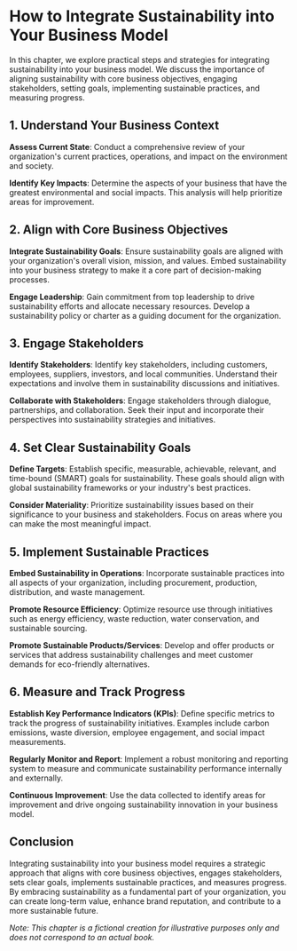 How to Integrate Sustainability into Your Business Model
===================================================================

In this chapter, we explore practical steps and strategies for integrating sustainability into your business model. We discuss the importance of aligning sustainability with core business objectives, engaging stakeholders, setting goals, implementing sustainable practices, and measuring progress.

1\. Understand Your Business Context
-----------------------------------

**Assess Current State**: Conduct a comprehensive review of your organization's current practices, operations, and impact on the environment and society.

**Identify Key Impacts**: Determine the aspects of your business that have the greatest environmental and social impacts. This analysis will help prioritize areas for improvement.

2\. Align with Core Business Objectives
--------------------------------------

**Integrate Sustainability Goals**: Ensure sustainability goals are aligned with your organization's overall vision, mission, and values. Embed sustainability into your business strategy to make it a core part of decision-making processes.

**Engage Leadership**: Gain commitment from top leadership to drive sustainability efforts and allocate necessary resources. Develop a sustainability policy or charter as a guiding document for the organization.

3\. Engage Stakeholders
----------------------

**Identify Stakeholders**: Identify key stakeholders, including customers, employees, suppliers, investors, and local communities. Understand their expectations and involve them in sustainability discussions and initiatives.

**Collaborate with Stakeholders**: Engage stakeholders through dialogue, partnerships, and collaboration. Seek their input and incorporate their perspectives into sustainability strategies and initiatives.

4\. Set Clear Sustainability Goals
---------------------------------

**Define Targets**: Establish specific, measurable, achievable, relevant, and time-bound (SMART) goals for sustainability. These goals should align with global sustainability frameworks or your industry's best practices.

**Consider Materiality**: Prioritize sustainability issues based on their significance to your business and stakeholders. Focus on areas where you can make the most meaningful impact.

5\. Implement Sustainable Practices
----------------------------------

**Embed Sustainability in Operations**: Incorporate sustainable practices into all aspects of your organization, including procurement, production, distribution, and waste management.

**Promote Resource Efficiency**: Optimize resource use through initiatives such as energy efficiency, waste reduction, water conservation, and sustainable sourcing.

**Promote Sustainable Products/Services**: Develop and offer products or services that address sustainability challenges and meet customer demands for eco-friendly alternatives.

6\. Measure and Track Progress
-----------------------------

**Establish Key Performance Indicators (KPIs)**: Define specific metrics to track the progress of sustainability initiatives. Examples include carbon emissions, waste diversion, employee engagement, and social impact measurements.

**Regularly Monitor and Report**: Implement a robust monitoring and reporting system to measure and communicate sustainability performance internally and externally.

**Continuous Improvement**: Use the data collected to identify areas for improvement and drive ongoing sustainability innovation in your business model.

Conclusion
----------

Integrating sustainability into your business model requires a strategic approach that aligns with core business objectives, engages stakeholders, sets clear goals, implements sustainable practices, and measures progress. By embracing sustainability as a fundamental part of your organization, you can create long-term value, enhance brand reputation, and contribute to a more sustainable future.

*Note: This chapter is a fictional creation for illustrative purposes only and does not correspond to an actual book.*
